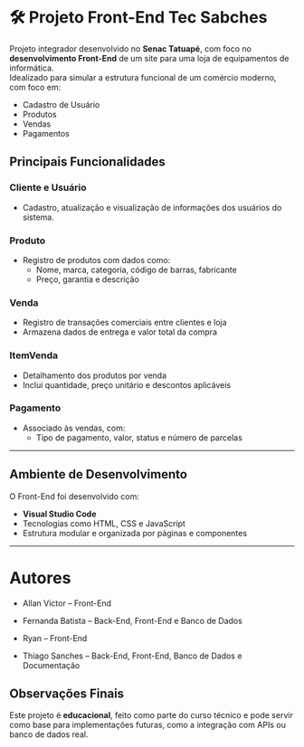 # 🛠️ Projeto Front-End Tec Sabches

Projeto integrador desenvolvido no **Senac Tatuapé**, com foco no **desenvolvimento Front-End** de um site para uma loja de equipamentos de informática.  
Idealizado para simular a estrutura funcional de um comércio moderno, com foco em:

- Cadastro de Usuário
- Produtos
- Vendas
- Pagamentos

## Principais Funcionalidades

### Cliente e Usuário
- Cadastro, atualização e visualização de informações dos usuários do sistema.

### Produto
- Registro de produtos com dados como:
  - Nome, marca, categoria, código de barras, fabricante
  - Preço, garantia e descrição

### Venda
- Registro de transações comerciais entre clientes e loja
- Armazena dados de entrega e valor total da compra

### ItemVenda
- Detalhamento dos produtos por venda
- Inclui quantidade, preço unitário e descontos aplicáveis

### Pagamento
- Associado às vendas, com:
  - Tipo de pagamento, valor, status e número de parcelas

---

## Ambiente de Desenvolvimento

O Front-End foi desenvolvido com:

- **Visual Studio Code**
- Tecnologias como HTML, CSS e JavaScript
- Estrutura modular e organizada por páginas e componentes

---


# Autores
* Allan Victor – Front-End

* Fernanda Batista – Back-End, Front-End e Banco de Dados

* Ryan – Front-End

* Thiago Sanches – Back-End, Front-End, Banco de Dados e Documentação

## Observações Finais

Este projeto é **educacional**, feito como parte do curso técnico e pode servir como base para implementações futuras, como a integração com APIs ou banco de dados real.

